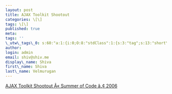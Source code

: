 ```yaml
---
layout: post
title: AJAX Toolkit Shootout
categories: \[\]
tags: \[\]
published: true
meta:
tags: ''
\_utw\_tags\_0: s:60:"a:1:{i:0;O:8:"stdClass":1:{s:3:"tag";s:13:"short\_updates";}}";
author:
login: admin
email: shiv@shiv.me
display\_name: Shiva
first\_name: Shiva
last\_name: Velmurugan
---
```


[AJAX Toolkit Shootout Â« Summer of Code â„¢ 2006][0]


[0]: http://summerofcode.wordpress.com/2006/07/01/ajax-toolkit-shootout/#comments